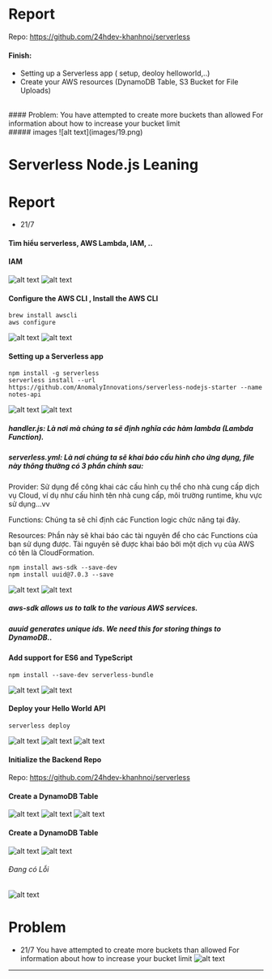  # Report 

Repo: https://github.com/24hdev-khanhnoi/serverless
<br>
#### Finish:
- Setting up a Serverless app ( setup, deoloy helloworld,..)
- Create your AWS resources (DynamoDB Table,  S3 Bucket for File Uploads)
<br>
#### Problem:
You have attempted to create more buckets than allowed
For information about how to increase your bucket limit
<br>
##### images
![alt text](images/19.png)


 
 # Serverless Node.js Leaning 

 # Report

- 21/7
 #### Tìm hiểu serverless, AWS Lambda, IAM, ..
 #### IAM
 ![alt text](images/1.png)
  ![alt text](images/2.png)
  
 #### Configure the AWS CLI , Install the AWS CLI
 ```
 brew install awscli
 aws configure
 ```
 ![alt text](images/3.png)
  ![alt text](images/4.png)


 #### Setting up a Serverless app

 ```
 npm install -g serverless
 serverless install --url https://github.com/AnomalyInnovations/serverless-nodejs-starter --name notes-api
 ```

![alt text](images/5.png)
![alt text](images/6.png)

##### handler.js: Là nơi mà chúng ta sẽ định nghĩa các hàm lambda (Lambda Function).

#####  serverless.yml: Là nơi chúng ta sẽ khai báo cấu hình cho ứng dụng, file này thông thường có 3 phần chính sau:
Provider: Sử dụng để công khai các cấu hình cụ thể cho nhà cung cấp dịch vụ Cloud, ví dụ như cấu hình tên nhà cung cấp, môi trường runtime, khu vực sử dụng…vv

Functions: Chúng ta sẽ chỉ định các Function logic chức năng tại đây.

Resources: Phần này sẽ khai báo các tài nguyên để cho các Functions của bạn sử dụng được. Tài nguyên sẽ được khai báo bởi một dịch vụ của AWS có tên là CloudFormation.

```
npm install aws-sdk --save-dev
npm install uuid@7.0.3 --save
```
   ![alt text](images/7.png)
      ![alt text](images/8.png)

##### aws-sdk allows us to talk to the various AWS services.
##### auuid generates unique ids. We need this for storing things to DynamoDB..
#### Add support for ES6 and TypeScript
```
npm install --save-dev serverless-bundle
```


![alt text](images/9.png)
![alt text](images/10.png)

#### Deploy your Hello World API

```
serverless deploy
```

![alt text](images/11-.png)
![alt text](images/12.png)
![alt text](images/13.png)

#### Initialize the Backend Repo 
Repo: https://github.com/24hdev-khanhnoi/serverless 


#### Create a DynamoDB Table
![alt text](images/14.png)
![alt text](images/15.png)
![alt text](images/16.png)

#### Create a DynamoDB Table
![alt text](images/17.png)
![alt text](images/18.png)
###### Đang có Lỗi
![alt text](images/19.png)
# Problem
- 21/7 
You have attempted to create more buckets than allowed
For information about how to increase your bucket limit
![alt text](images/19.png)



<hr>









